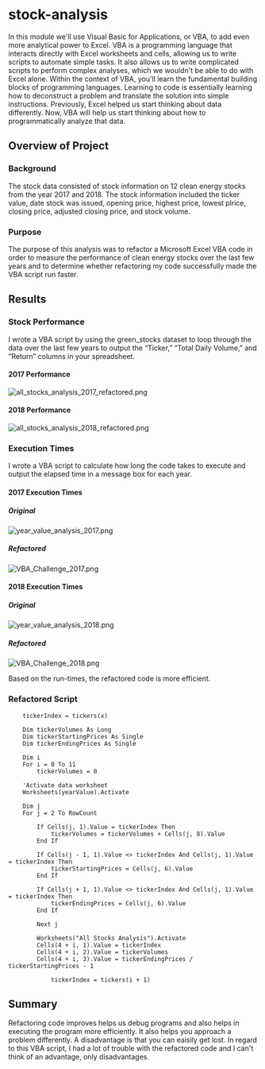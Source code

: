 # stock-analysis

In this module we'll use Visual Basic for Applications, or VBA, to add even more analytical power to Excel. VBA is a programming language that interacts directly with Excel worksheets and cells, allowing us to write scripts to automate simple tasks. It also allows us to write complicated scripts to perform complex analyses, which we wouldn't be able to do with Excel alone.
Within the context of VBA, you'll learn the fundamental building blocks of programming languages. Learning to code is essentially learning how to deconstruct a problem and translate the solution into simple instructions. Previously, Excel helped us start thinking about data differently. Now, VBA will help us start thinking about how to programmatically analyze that data.

## Overview of Project
### Background
The stock data consisted of stock information on 12 clean energy stocks from the year 2017 and 2018. The stock information included the ticker value,    date stock was issued, opening price, highest price, lowest plrice, closing price, adjusted closing price, and stock volume. 

### Purpose
The purpose of this analysis was to refactor a Microsoft Excel VBA code in order to measure the performance of clean energy stocks over the last few years and to determine whether refactoring my code successfully made the VBA script run faster.

## Results
### Stock Performance
I wrote a VBA script by using the green_stocks dataset to loop through the data over the last few years to output the “Ticker,” “Total Daily Volume,” and “Return” columns in your spreadsheet.

#### 2017 Performance
![all_stocks_analysis_2017_refactored.png](https://github.com/yessiez/stock-analysis/blob/master/Resources/all_stocks_analysis_2017_refactored.png?raw=true)

#### 2018 Performance
![all_stocks_analysis_2018_refactored.png](https://github.com/yessiez/stock-analysis/blob/master/Resources/all_stocks_analysis_2018_refactored.png?raw=true)

### Execution Times
I wrote a VBA script to calculate how long the code takes to execute and output the elapsed time in a message box for each year.

#### 2017 Execution Times
##### Original
![year_value_analysis_2017.png](https://github.com/yessiez/stock-analysis/blob/master/Resources/year_value_analysis_2017.png?raw=true)

##### Refactored
![VBA_Challenge_2017.png](https://github.com/yessiez/stock-analysis/blob/master/Resources/VBA_Challenge_2017.png?raw=true)


#### 2018 Execution Times
##### Original
![year_value_analysis_2018.png](https://github.com/yessiez/stock-analysis/blob/master/Resources/year_value_analysis_2018.png?raw=true)

##### Refactored
![VBA_Challenge_2018.png](https://github.com/yessiez/stock-analysis/blob/master/Resources/VBA_Challenge_2018.png?raw=true)

Based on the run-times, the refactored code is more efficient.

### Refactored Script
```
    tickerIndex = tickers(x)
    
    Dim tickerVolumes As Long
    Dim tickerStartingPrices As Single
    Dim tickerEndingPrices As Single
    
    Dim i
    For i = 0 To 11
        tickerVolumes = 0
    
    'Activate data worksheet
    Worksheets(yearValue).Activate
    
    Dim j
    For j = 2 To RowCount
   
        If Cells(j, 1).Value = tickerIndex Then
            tickerVolumes = tickerVolumes + Cells(j, 8).Value
        End If
        
        If Cells(j - 1, 1).Value <> tickerIndex And Cells(j, 1).Value = tickerIndex Then
            tickerStartingPrices = Cells(j, 6).Value
        End If
       
        If Cells(j + 1, 1).Value <> tickerIndex And Cells(j, 1).Value = tickerIndex Then
            tickerEndingPrices = Cells(j, 6).Value
        End If
        
        Next j
    
        Worksheets("All Stocks Analysis").Activate
        Cells(4 + i, 1).Value = tickerIndex
        Cells(4 + i, 2).Value = tickerVolumes
        Cells(4 + i, 3).Value = tickerEndingPrices / tickerStartingPrices - 1
           
            tickerIndex = tickers(i + 1)

```

## Summary

Refactoring code improves helps us debug programs and also helps in executing the program more efficiently. It also helps you approach a problem differently. A disadvantage is that you can eaisily get lost. In regard to this VBA script, I had a lot of trouble with the refactored code and I can't think of an advantage, only disadvantages.  

